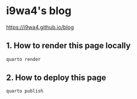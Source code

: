 # i9wa4's blog

<https://i9wa4.github.io/blog>

## 1. How to render this page locally

```sh
quarto render
```

## 2. How to deploy this page

```sh
quarto publish
```
